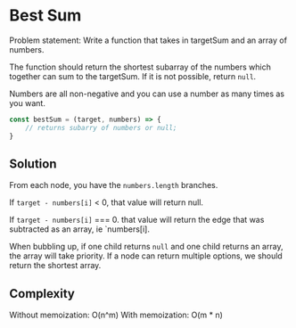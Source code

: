 # Best Sum

Problem statement:
Write a function that takes in targetSum and an array of numbers.

The function should return the shortest subarray of the numbers which together can sum to the targetSum. If it is not possible, return `null`.

Numbers are all non-negative and you can use a number as many times as you want.

```javascript
const bestSum = (target, numbers) => {
    // returns subarry of numbers or null;
}

```

## Solution

From each node, you have the `numbers.length` branches.

If `target - numbers[i]` < 0, that value will return null.

If `target - numbers[i]` === 0. that value will return the edge that was subtracted as an array, ie `numbers[i].

When bubbling up, if one child returns `null` and one child returns an array, the array will take priority.
If a node can return multiple options, we should return the shortest array.

## Complexity

Without memoization: O(n^m)
With memoization: O(m * n)